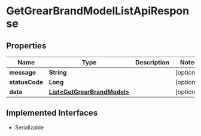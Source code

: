 

# GetGrearBrandModelListApiResponse


## Properties

Name | Type | Description | Notes
------------ | ------------- | ------------- | -------------
**message** | **String** |  |  [optional]
**statusCode** | **Long** |  |  [optional]
**data** | [**List&lt;GetGrearBrandModel&gt;**](GetGrearBrandModel.md) |  |  [optional]


## Implemented Interfaces

* Serializable


